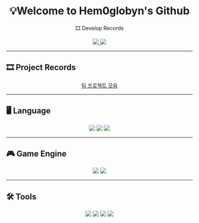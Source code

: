 <!-- 중앙정렬 -->
<h1 align="center">💡Welcome to Hem0globyn's Github</h1>

<p align="center">
  🎞️ Develop Records
</p>
<!-- 링크 아이콘 -->
<p align="center">
  
  <a href="https://memo0486.tistory.com" target="_blank">
    <img src="https://img.shields.io/badge/Blog-FF5722?style=for-the-badge&logo=blogger&logoColor=white"/>
  </a>
  <a href="https://www.youtube.com/playlist?list=PLgFV4NNN3970xm6VW2k4BXWADc_B0pwHt" target="_blank">
    <img src="https://img.shields.io/badge/YouTube-FF0000?style=for-the-badge&logo=youtube&logoColor=white"/>
  </a>
</p>


---
## 🎞️ Project Records
<p align="center">
  <a href="https://www.notion.so/257fa7b81d2280bebb26f5df047b10c1?source=copy_link">
    팀 프로젝트 모음
  </a>
</p>



---
## 🖥️ Language
<p align="center">
  <img src="https://img.shields.io/badge/C++-00599C?style=for-the-badge&logo=cplusplus&logoColor=white"/>
  <img src="https://img.shields.io/badge/Java-007396?style=for-the-badge&logo=java&logoColor=white"/>
  <img src="https://img.shields.io/badge/C%23-239120?style=for-the-badge&logo=csharp&logoColor=white"/>
</p>

---

## 🎮 Game Engine
<p align="center">
  <img src="https://img.shields.io/badge/Unity-000000?style=for-the-badge&logo=unity&logoColor=white"/>
  <img src="https://img.shields.io/badge/Unity%20VR-000000?style=for-the-badge&logo=unity&logoColor=white"/>
 </p>


---

## 🛠 Tools
<p align="center">
  <img src="https://img.shields.io/badge/Git-F05032?style=for-the-badge&logo=git&logoColor=white"/>
  <img src="https://img.shields.io/badge/Figma-F24E1E?style=for-the-badge&logo=figma&logoColor=white"/>
  <img src="https://img.shields.io/badge/Slack-4A154B?style=for-the-badge&logo=slack&logoColor=white"/>
  <img src="https://img.shields.io/badge/Notion-000000?style=for-the-badge&logo=notion&logoColor=white"/>
</p>
